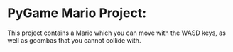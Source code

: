 # PyGame Mario Project:
This project contains a Mario which you can move with the WASD keys, as well as goombas that you cannot collide with.